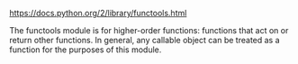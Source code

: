 https://docs.python.org/2/library/functools.html

The functools module is for higher-order functions: functions that act on or return other functions. In general, any callable object can be treated as a function for the purposes of this module.

